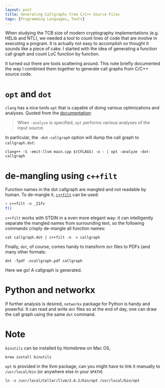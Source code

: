```yaml
---
layout: post
title: Generating Callgraphs from C/C++ Source Files 
tags: [Programming Languages, Tools]
---
```


When studying the TCB size of modern cryptography implementations (e.g. HELib
and NTL), we needed a tool to count lines of code that are involve in executing
a program. It is actually not easy to accomplish so thought it sounds like
a piece of cake.
I started with the idea of generating a function call graph and count LoC
function by function.

It turned out there are tools scattering around. This note briefly documented
the way I combined them together to generate call graphs from C/C++ source
code.

# `opt` and `dot`

`clang` has a nice tools `opt` that is capable of doing various optimizations
and analyses. Quoted from the [documentation][2]:

> When `-analyze` is specified, `opt` performs various analyses of the input source.

In particular, the `-dot-callgraph` option will dump the call graph to `callgraph.dot`:

```shell
clang++ -S -emit-llvm main.cpp $(CFLAGS) -o - | opt -analyze -dot-callgraph
```

# de-mangling using `c++filt`

Function names in the dot callgraph are mangled and not readable by human.
To de-mangle it, [`c++filt`][1] can be used:

```bash
> c++filt -n _Z1fv
f()
```

`c++filt` works with STDIN in a even more elegant way: it can intelligently
separate the mangled names from surrounding text, so the following
commands crisply de-mangle all function names:

    cat callgraph.dot | c++filt -n  > callgraph

Finally, `dot`, of course, comes handy to transform `dot` files to PDFs (and
many other formats:

    dot -Tpdf -ocallgraph.pdf callgraph

Here we go! A callgraph is generated.

# Python and networkx

If further analysis is desired, `networkx` package for Python is handy and powerful.
It can read and write `dot` files so at the end of day, one can draw the
call graph using the same `dot` command.

# Note

`binutils` can be installed by Homebrew on Mac OS,

```
brew install binutils
```

`opt` is provided in the llvm package, can you might have to link it manually
to `/usr/local/bin` (or anywhere else in your `$PATH`)

```
ln -s /usr/local/Cellar/llvm/3.6.2/bin/opt /usr/local/bin/opt
```

[1]: https://sourceware.org/binutils/docs/binutils/c_002b_002bfilt.html
[2]: http://llvm.org/docs/CommandGuide/opt.html
